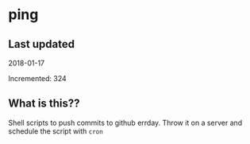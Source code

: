 # ping

## Last updated
2018-01-17

Incremented: 324

## What is this??
Shell scripts to push commits to github errday. Throw it on a server and schedule the script with `cron`
